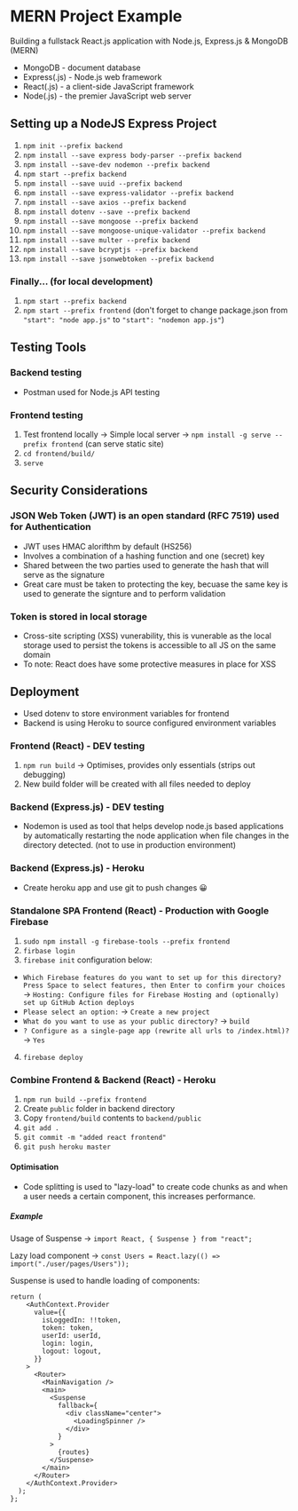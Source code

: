 # MERN Project Example
Building a fullstack React.js application with Node.js, Express.js &amp; MongoDB (MERN)

- MongoDB - document database
- Express(.js) - Node.js web framework
- React(.js) - a client-side JavaScript framework
- Node(.js) - the premier JavaScript web server

## Setting up a NodeJS Express Project

1. `npm init --prefix backend`
2. `npm install --save express body-parser --prefix backend`
3. `npm install --save-dev nodemon --prefix backend`
4. `npm start --prefix backend`
5. `npm install --save uuid --prefix backend`
6. `npm install --save express-validator --prefix backend`
7. `npm install --save axios --prefix backend`
8. `npm install dotenv --save --prefix backend`
9. `npm install --save mongoose --prefix backend`
10. `npm install --save mongoose-unique-validator --prefix backend`
11. `npm install --save multer --prefix backend`
12. `npm install --save bcryptjs --prefix backend`
13. `npm install --save jsonwebtoken --prefix backend`

### Finally... (for local development)

1. `npm start --prefix backend`
2. `npm start --prefix frontend` (don't forget to change package.json from `"start": "node app.js"` to `"start": "nodemon app.js"`)

## Testing Tools

### Backend testing

- Postman used for Node.js API testing

### Frontend testing

1. Test frontend locally -> Simple local server -> `npm install -g serve --prefix frontend` (can serve static site)
2. `cd frontend/build/`
3. `serve` 

## Security Considerations

### JSON Web Token (JWT) is an open standard (RFC 7519) used for Authentication

- JWT uses HMAC alorifthm by default (HS256)
- Involves a combination of a hashing function and one (secret) key 
- Shared between the two parties used to generate the hash that will serve as the signature
- Great care must be taken to protecting the key, becuase the same key is used to generate the signture and to perform validation

### Token is stored in local storage 

- Cross-site scripting (XSS) vunerability, this is vunerable as the local storage used to persist the tokens is accessible to all JS on the same domain
- To note: React does have some protective measures in place for XSS

## Deployment

- Used dotenv to store environment variables for frontend
- Backend is using Heroku to source configured environment variables

### Frontend (React) - DEV testing

1. `npm run build` -> Optimises, provides only essentials (strips out debugging)
2. New build folder will be created with all files needed to deploy

### Backend (Express.js) - DEV testing

- Nodemon is used as tool that helps develop node.js based applications by automatically restarting the node application when file changes in the directory detected. (not to use in production environment)

### Backend (Express.js) - Heroku

- Create heroku app and use git to push changes 😀 

### Standalone SPA Frontend (React) - Production with Google Firebase

1. `sudo npm install -g firebase-tools --prefix frontend`
2. `firbase login`
3. `firebase init` configuration below:

- `Which Firebase features do you want to set up for this directory? Press Space to select features, then Enter to confirm your choices` -> `Hosting: Configure files for Firebase Hosting and (optionally) set up GitHub Action deploys`
- `Please select an option:` -> `Create a new project`
- `What do you want to use as your public directory?` -> `build`
- `? Configure as a single-page app (rewrite all urls to /index.html)?` -> `Yes`

4. `firebase deploy` 

### Combine Frontend & Backend (React) - Heroku

1. `npm run build --prefix frontend`
2. Create `public` folder in backend directory
3. Copy `frontend/build` contents to `backend/public`
4. `git add .` 
5. `git commit -m "added react frontend"`
6. `git push heroku master`

#### Optimisation 

- Code splitting is used to "lazy-load" to create code chunks as and when a user needs a certain component, this increases performance. 

##### Example

Usage of Suspense -> `import React, { Suspense } from "react";` 

Lazy load component -> `const Users = React.lazy(() => import("./user/pages/Users"));`

Suspense is used to handle loading of components:

```
return (
    <AuthContext.Provider
      value={{
        isLoggedIn: !!token,
        token: token,
        userId: userId,
        login: login,
        logout: logout,
      }}
    >
      <Router>
        <MainNavigation />
        <main>
          <Suspense
            fallback={
              <div className="center">
                <LoadingSpinner />
              </div>
            }
          >
            {routes}
          </Suspense>
        </main>
      </Router>
    </AuthContext.Provider>
  );
};
```




